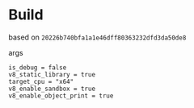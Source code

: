 # Build

based on `20226b740bfa1a1e46dff80363232dfd3da50de8`

args

```
is_debug = false
v8_static_library = true
target_cpu = "x64"
v8_enable_sandbox = true
v8_enable_object_print = true
```
